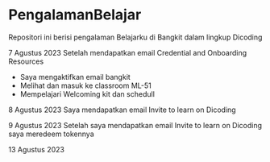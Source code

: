 # PengalamanBelajar
Repositori ini berisi pengalaman Belajarku di Bangkit dalam lingkup Dicoding

7 Agustus 2023
Setelah mendapatkan email Credential and Onboarding Resources
- Saya mengaktifkan email bangkit
- Melihat dan masuk ke classroom ML-51
- Mempelajari Welcoming kit dan schedull

8 Agustus 2023
Saya mendapatkan email Invite to learn on Dicoding

9 Agustus 2023
Setelah saya mendapatkan email Invite to learn on Dicoding saya meredeem tokennya

13 Agustus 2023
